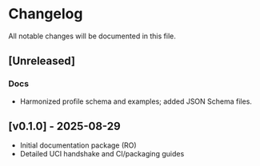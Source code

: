 # Changelog

All notable changes will be documented in this file.

## [Unreleased]
### Docs
- Harmonized profile schema and examples; added JSON Schema files.

## [v0.1.0] - 2025-08-29
- Initial documentation package (RO)
- Detailed UCI handshake and CI/packaging guides
